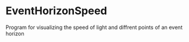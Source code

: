 # EventHorizonSpeed
Program for visualizing the speed of light and diffrent points of an event horizon
